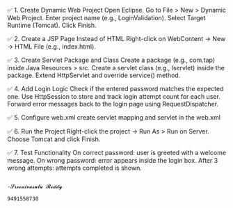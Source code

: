 ✅ 1. Create Dynamic Web Project
Open Eclipse.
Go to File > New > Dynamic Web Project.
Enter project name (e.g., LoginValidation).
Select Target Runtime (Tomcat).
Click Finish.


✅ 2. Create a JSP Page Instead of HTML
Right-click on WebContent → New → HTML File (e.g., index.html).

✅ 3. Create Servlet Package and Class
Create a package (e.g., com.tap) inside Java Resources > src.
Create a servlet class (e.g., lservlet) inside the package.
Extend HttpServlet and override service() method.

✅ 4. Add Login Logic
Check if the entered password matches the expected one.
Use HttpSession to store and track login attempt count for each user.
Forward error messages back to the login page using RequestDispatcher.

✅ 5. Configure web.xml
create servlet mapping and servlet in the web.xml

✅ 6. Run the Project
Right-click the project → Run As > Run on Server.
Choose Tomcat and click Finish.

✅ 7. Test Functionality
On correct password: user is greeted with a welcome message.
On wrong password: error appears inside the login box.
After 3 wrong attempts: attempts completed is shown.

                                                                                        -𝓢𝓻𝓮𝓮𝓷𝓲𝓿𝓪𝓼𝓾𝓵𝓾 𝓡𝓮𝓭𝓭𝔂
                                                                                               9491558730
